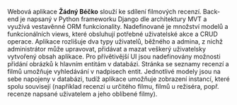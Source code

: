 Webová aplikace **Žádný Béčko** slouží ke sdílení filmových recenzí. Back-end je napsaný v Python frameworku Django dle architektury MVT a využívá vestavěnné ORM funkcionality. Nadefinované je množství modelů a funkcionálních views, které obsluhují potřebné uživatelské akce a CRUD operace. Aplikace rozlišuje dva typy uživatelů, běžného a admina, z nichž administrátor může upravovat, přidávat a mazat veškerý uživatelsky vytvořený obsah aplikace. Pro přívětivější UI jsou nadefinovány možnosti přidání obrázků k hlavním entitám v databázi. Stránka se seznamy recenzí a filmů umožňuje vyhledávání v nadpisech entit. Jednotlivé modely jsou na sebe napojeny v databázi, tudíž aplikace umožňuje zobrazení instancí, které spolu souvisejí (například recenzí u určitého filmu, filmů u režiséra, popř. recenze napsané uživatelem a jeho oblíbené filmy).

